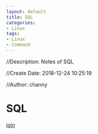```yaml
---
layout: default
title: SQL
categories:
- Linux
tags:
- Linux
- Command
---
```

//Description: Notes of SQL

//Create Date: 2018-12-24 10:25:19

//Author: channy

# SQL

[join](./../../images/sql-join.png)
